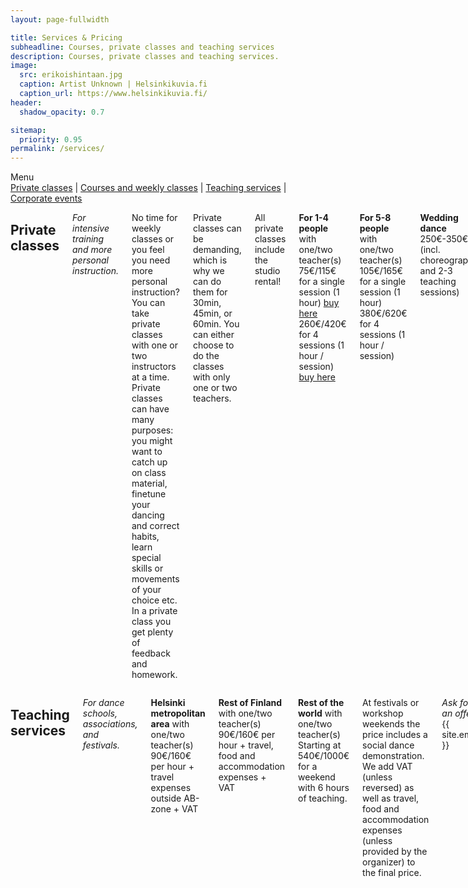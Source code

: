 ```yaml
---
layout: page-fullwidth

title: Services & Pricing
subheadline: Courses, private classes and teaching services
description: Courses, private classes and teaching services.
image:
  src: erikoishintaan.jpg
  caption: Artist Unknown | Helsinkikuvia.fi
  caption_url: https://www.helsinkikuvia.fi/
header:
  shadow_opacity: 0.7

sitemap:
  priority: 0.95
permalink: /services/
---
```


<div class="text-center">
Menu
<nav>
 <a href="#private-classes">Private classes</a>
 | <a href="#courses-and-weekly-classes">Courses and weekly classes</a>
 | <a href="#teaching-services">Teaching services</a>
 | <a href="#corporate-events">Corporate events</a>
</nav>
</div>

<div class="row cols-2">
<div class="columns large-6" markdown="1">

## Private classes
*For intensive training and more personal instruction.*

No time for weekly classes or you feel you need more personal instruction? You can take private classes with one or two instructors at a time. Private classes can have many purposes: you might want to catch up on class material, finetune your dancing and correct habits, learn special skills or movements of your choice etc. In a private class you get plenty of feedback and homework.

Private classes can be demanding, which is why we can do them for 30min, 45min, or 60min. You can either choose to do the classes with only one or two teachers.

All private classes include the studio rental!

**For 1-4 people** with one/two teacher(s)  
75€/115€ for a single session (1 hour) [buy here](https://holvi.com/shop/blackpepperswing/section/private-classes/)  
260€/420€ for 4 sessions (1 hour / session) [buy here](https://holvi.com/shop/blackpepperswing/section/private-classes/)  

**For 5-8 people** with one/two teacher(s)  
105€/165€ for a single session (1 hour)  
380€/620€ for 4 sessions (1 hour / session)  

**Wedding dance**  
250€-350€ (incl. choreography and 2-3 teaching sessions)  

*Don't hesitate to contact us!* {{ site.email }}

---

*Prices include 24% VAT and studio rental.*

We accept payments with card, MobilePay, cash or employee benefit vouchers. [Read more about payments here](https://blackpepperswing.freshdesk.com/en/support/solutions/articles/42000068393-what-payment-methods-are-accepted-).


## Courses and weekly classes
*For a comprehensive learning experience.*

Courses and weekly classes are our default learning environment. By attending weekly classes you keep your progress steady and get a little bit better all the time. You get support from peers and teachers and can influence course content. We encourage all students to get more dance time e.g. by attending social dance events or weekend workshops.

Do you want an extra boost?  
[Consider taking a private class with us.](#private-classes)

{% assign course_price = 250 %}
{% assign course_price_second = 250 | times: 0.75 %}
{% assign course_price_student = 250 | times: 0.8 %}
{% assign course_len = 16 %}
{% assign dropin_price = 18 %}
{% assign ten_class_price = 174 %}
{% assign ten_class_price_second = 138 %}
{% assign ten_class_price_student = 154 %}

**Weekly classes**  
{{ course_price }}€ for {{ course_len }} weeks  
< {{ course_price | divided_by: course_len | ceil }}€ per week with one course  
{{ dropin_price }}€ for single drop-in class  

10-class punch cards now available!  
[Read more about punch cards here.](/punch-cards)

**Discounts**, only one applied  
-20% for students and unemployed  
-25% for every additional course during the same term  
[Read detailed discount terms here.](https://blackpepperswing.freshdesk.com/en/support/solutions/articles/42000053082-terms-of-trade)

**Workshops**  
Workshop prices and discounts are defined per workshop.

**Pricing examples**, weekly courses  
{{ course_price }}€ - 1 course, {{ course_len }} weeks  
{{ course_price | plus: course_price_second }}€ - 2 courses, {{ course_len }} weeks  

{{ course_price_student }}€ - 1 course, {{ course_len }} weeks (student)  
{{ course_price_student | plus: course_price_second }}€ - 2 courses, 2 x {{ course_len }} weeks (student)  

---

*Prices include 10% VAT.*

We accept payments with card, MobilePay, cash or employee benefit vouchers. [Read more about payments here](https://blackpepperswing.freshdesk.com/en/support/solutions/articles/42000068393-what-payment-methods-are-accepted-).

</div>
<div class="columns large-6" markdown="1">

## Teaching services
*For dance schools, associations, and festivals.*

**Helsinki metropolitan area** with one/two teacher(s)  
90€/160€ per hour + travel expenses outside AB-zone + VAT  

**Rest of Finland** with one/two teacher(s)  
90€/160€ per hour + travel, food and accommodation expenses + VAT  

**Rest of the world** with one/two teacher(s)  
Starting at 540€/1000€ for a weekend with 6 hours of teaching.

At festivals or workshop weekends the price includes a social dance demonstration. We add VAT (unless reversed) as well as travel, food and accommodation expenses (unless provided by the organizer) to the final price.

*Ask for an offer!* {{ site.email }}


## Corporate events
*For a team day, recreational day, summer/Christmas party, kick off, customer event...*

A fun and engaging Lindy Hop or authentic swing dance experience. Dancing is one of the best ways to really get to know people - including your colleagues and team mates.

**Teaching session** with two teachers  
Starting at 240€ + travel expenses + VAT

*Ask for more!* {{ site.email }}

</div>
</div>
